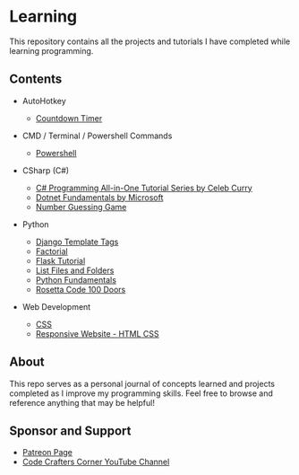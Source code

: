 # Learning

This repository contains all the projects and tutorials I have completed while learning programming.

## Contents

- AutoHotkey
    - [Countdown Timer](/AutoHotkey/Countdown%20Timer/README.md)

- CMD / Terminal / Powershell Commands
    - [Powershell](/CMD-Terminal-Powershell-commands/Powershell/README.md)

- CSharp (C#)
    - [C# Programming All-in-One Tutorial Series by Celeb Curry](/CSharp/CSharp%20Programming%20All-in-One%20Tutorial%20Series%20(6%20HOURS!)/README.md)
    - [Dotnet Fundamentals by Microsoft](/CSharp/dotnet_fundatmentals_microsoft/README.md)
    - [Number Guessing Game](/CSharp/Number%20Guessing%20Game/README.md)

- Python
    - [Django Template Tags](/Python/Django%20Template%20Tags/README.md)
    - [Factorial](/Python/Factorial/README.md)
    - [Flask Tutorial](/Python/Flask%20Tutorial/README.md)
    - [List Files and Folders](/Python/List%20Files%20and%20Folders/README.md)
    - [Python Fundamentals](/Python/Python%20Fundamentals/README.md)
    - [Rosetta Code 100 Doors](/Python/Rosetta_Code_100_Doors/README.md)

- Web Development
    - [CSS](/Web%20Development/CSS/README.md)
    - [Responsive Website - HTML CSS](/Web%20Development/Responsive%20Website%20-%20HTML%20CSS/README.md)


## About

This repo serves as a personal journal of concepts learned and projects completed as I improve my programming skills. Feel free to browse and reference anything that may be helpful!

## Sponsor and Support

- [Patreon Page](https://www.patreon.com/ssharworks)
- [Code Crafters Corner YouTube Channel](https://www.youtube.com/channel/UCZGXfClJ2l8MP0l2bMbHa6w)
